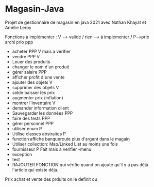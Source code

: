 # Magasin-Java
Projet  de gestionnaire de magasin en java 2021 avec Nathan Khayat et Amélie Leroy

Fonctions à implémenter :  V --> validé / rien --> à implémenter / P-->prio
archi prio ppp



- acheter PPP V mais a verifier
- vendre PPP V 
- Louer des produits
- changer le nom d'un produit
- gérer salaire PPP
- afficher profit d'une vente
- ajouter des objets V 
- supprimer des objets V 
- solde baisser les prix 
- augmenter prix (inflation)
- montrer l'inventaire V 
- demander information client
- Sauvegarder les données PPP
- faire des tests PPP
- gérer personnel PPP
- utiliser enum P
- Utilise classes abstraites P 
- function affiche banqueroute plus d'argent dans le magain
- Utiliser collection: Map/Linked List au moins une fois 
- fournisseur P Fait mais a verifier 
-menu
- exception
- test
-  RAJOUTER FONCTION qui vérifie quand on ajoute qu'il y a pas déjà l'article qui existe déja.



Prix achat et vente des prduits on le definit ou
